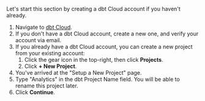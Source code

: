 Let's start this section by creating a dbt Cloud account if you haven't already.

1. Navigate to [dbt Cloud](/docs/cloud/about-cloud/regions-ip-addresses).
2. If you don't have a dbt Cloud account, create a new one, and verify your account via email.
3. If you already have a dbt Cloud account, you can create a new project from your existing account:
    1. Click the gear icon in the top-right, then click **Projects**.
    2. Click **+ New Project**.
4. You've arrived at the "Setup a New Project" page.
5. Type "Analytics" in the dbt Project Name field. You will be able to rename this project later.
6. Click **Continue**.